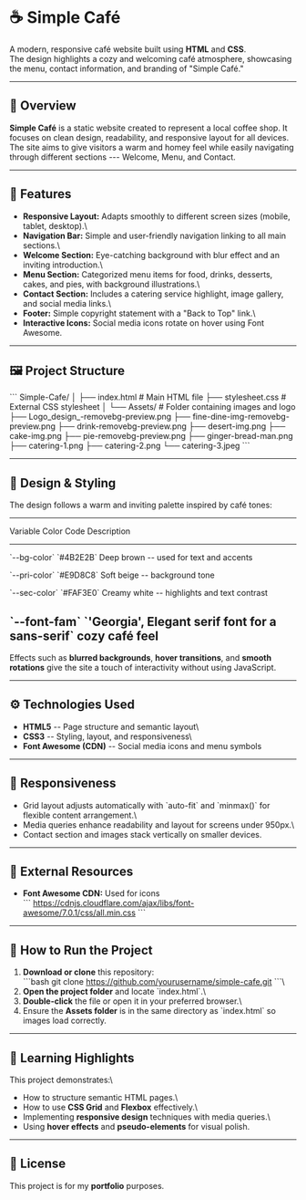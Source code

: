 # ☕ Simple Café

A modern, responsive café website built using **HTML** and **CSS**.\
The design highlights a cozy and welcoming café atmosphere, showcasing
the menu, contact information, and branding of "Simple Café."

------------------------------------------------------------------------

## 🌟 Overview

**Simple Café** is a static website created to represent a local coffee
shop. It focuses on clean design, readability, and responsive layout for
all devices. The site aims to give visitors a warm and homey feel while
easily navigating through different sections --- Welcome, Menu, and
Contact.

------------------------------------------------------------------------

## 🧱 Features

-   **Responsive Layout:** Adapts smoothly to different screen sizes
    (mobile, tablet, desktop).\
-   **Navigation Bar:** Simple and user-friendly navigation linking to
    all main sections.\
-   **Welcome Section:** Eye-catching background with blur effect and an
    inviting introduction.\
-   **Menu Section:** Categorized menu items for food, drinks, desserts,
    cakes, and pies, with background illustrations.\
-   **Contact Section:** Includes a catering service highlight, image
    gallery, and social media links.\
-   **Footer:** Simple copyright statement with a "Back to Top" link.\
-   **Interactive Icons:** Social media icons rotate on hover using Font
    Awesome.

------------------------------------------------------------------------

## 🖼️ Project Structure

\`\`\` Simple-Cafe/ │ ├── index.html \# Main HTML file ├──
stylesheet.css \# External CSS stylesheet │ └── Assets/ \# Folder
containing images and logo ├── Logo_design\_-removebg-preview.png ├──
fine-dine-img-removebg-preview.png ├── drink-removebg-preview.png ├──
desert-img.png ├── cake-img.png ├── pie-removebg-preview.png ├──
ginger-bread-man.png ├── catering-1.png ├── catering-2.png └──
catering-3.jpeg \`\`\`

------------------------------------------------------------------------

## 🎨 Design & Styling

The design follows a warm and inviting palette inspired by café tones:

  -----------------------------------------------------------------------
  Variable              Color Code               Description
  --------------------- ------------------------ ------------------------
  \`--bg-color\`        \`#4B2E2B\`              Deep brown -- used for
                                                 text and accents

  \`--pri-color\`       \`#E9D8C8\`              Soft beige -- background
                                                 tone

  \`--sec-color\`       \`#FAF3E0\`              Creamy white --
                                                 highlights and text
                                                 contrast

  \`--font-fam\`        \`'Georgia',             Elegant serif font for a
                        sans-serif\`             cozy café feel
  -----------------------------------------------------------------------

Effects such as **blurred backgrounds**, **hover transitions**, and
**smooth rotations** give the site a touch of interactivity without
using JavaScript.

------------------------------------------------------------------------

## ⚙️ Technologies Used

-   **HTML5** -- Page structure and semantic layout\
-   **CSS3** -- Styling, layout, and responsiveness\
-   **Font Awesome (CDN)** -- Social media icons and menu symbols

------------------------------------------------------------------------

## 📱 Responsiveness

-   Grid layout adjusts automatically with \`auto-fit\` and \`minmax()\`
    for flexible content arrangement.\
-   Media queries enhance readability and layout for screens under
    950px.\
-   Contact section and images stack vertically on smaller devices.

------------------------------------------------------------------------

## 🔗 External Resources

-   **Font Awesome CDN:** Used for icons\
    \`\`\`
    https://cdnjs.cloudflare.com/ajax/libs/font-awesome/7.0.1/css/all.min.css
    \`\`\`

------------------------------------------------------------------------

## 🚀 How to Run the Project

1.  **Download or clone** this repository:\
    \`\`\`bash git clone https://github.com/yourusername/simple-cafe.git
    \`\`\`\
2.  **Open the project folder** and locate \`index.html\`.\
3.  **Double-click** the file or open it in your preferred browser.\
4.  Ensure the **Assets folder** is in the same directory as
    \`index.html\` so images load correctly.

------------------------------------------------------------------------

## 🧠 Learning Highlights

This project demonstrates:\
- How to structure semantic HTML pages.\
- How to use **CSS Grid** and **Flexbox** effectively.\
- Implementing **responsive design** techniques with media queries.\
- Using **hover effects** and **pseudo-elements** for visual polish.

------------------------------------------------------------------------

## 📄 License

This project is for my **portfolio** purposes.